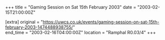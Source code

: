 +++
title = "Gaming Session on Sat 15th February 2003"
date = "2003-02-15T21:00:00Z"

[extra]
original = "https://uwcs.co.uk/events/gaming-session-on-sat-15th-february-2003-1474488938755/"    
end_time = "2003-02-16T04:00:00Z"
location = "Ramphal R0.03/4"
+++



